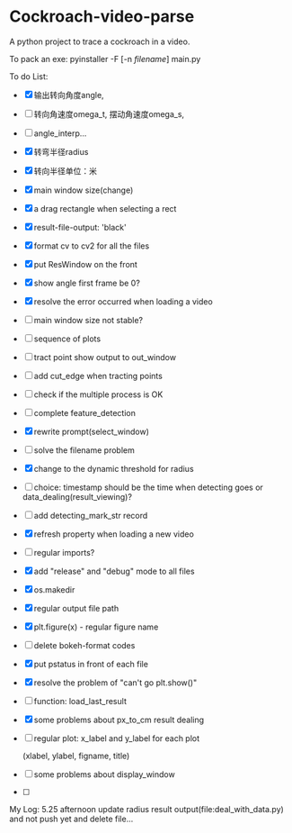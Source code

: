 # Cockroach-video-parse

A python project to trace a cockroach in a video.

To pack an exe: pyinstaller -F [-n *filename*] main.py

To do List:

- [x] 输出转向角度angle, 
- [ ] 转向角速度omega_t, 摆动角速度omega_s,
- [ ] angle_interp...
- [x] 转弯半径radius
- [x] 转向半径单位：米
- [x] main window size(change)
- [x] a drag rectangle when selecting a rect
- [x] result-file-output: 'black'
- [x] format cv to cv2 for all the files
- [x] put ResWindow on the front
- [x] show angle first frame be 0?
- [x] resolve the error occurred when loading a video
- [ ] main window size not stable?
- [ ] sequence of plots
- [ ] tract point show output to out_window
- [ ] add cut_edge when tracting points
- [ ] check if the multiple process is OK
- [ ] complete feature_detection
- [x] rewrite prompt(select_window)
- [ ] solve the filename problem
- [x] change to the dynamic threshold for radius
- [ ] choice: timestamp should be the time when detecting goes or data_dealing(result_viewing)?
- [ ] add detecting_mark_str record
- [x] refresh property when loading a new video
- [ ] regular imports?
- [x] add "release" and "debug" mode to all files
- [x] os.makedir
- [x] regular output file path
- [x] plt.figure(x) - regular figure name
- [ ] delete bokeh-format codes
- [x] put pstatus in front of each file
- [x] resolve the problem of "can't go plt.show()"
- [ ] function: load_last_result
- [x] some problems about px_to_cm result dealing
- [ ] regular plot: x_label and y_label for each plot

  (xlabel, ylabel, figname, title)

- [ ] some problems about display_window

- [ ] 



My Log:
5.25 afternoon update radius result output(file:deal_with_data.py) and not push yet and delete file...